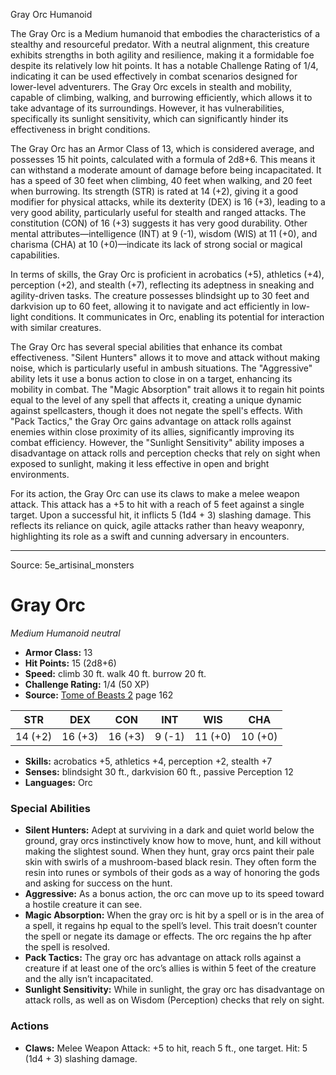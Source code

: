 <MonsterName/>Gray Orc</MonsterName>
<CreatureType/>Humanoid</CreatureType>

<summary>The Gray Orc is a Medium humanoid that embodies the characteristics of a stealthy and resourceful predator. With a neutral alignment, this creature exhibits strengths in both agility and resilience, making it a formidable foe despite its relatively low hit points. It has a notable Challenge Rating of 1/4, indicating it can be used effectively in combat scenarios designed for lower-level adventurers. The Gray Orc excels in stealth and mobility, capable of climbing, walking, and burrowing efficiently, which allows it to take advantage of its surroundings. However, it has vulnerabilities, specifically its sunlight sensitivity, which can significantly hinder its effectiveness in bright conditions. </summary>

<detail>

The Gray Orc has an Armor Class of 13, which is considered average, and possesses 15 hit points, calculated with a formula of 2d8+6. This means it can withstand a moderate amount of damage before being incapacitated. It has a speed of 30 feet when climbing, 40 feet when walking, and 20 feet when burrowing. Its strength (STR) is rated at 14 (+2), giving it a good modifier for physical attacks, while its dexterity (DEX) is 16 (+3), leading to a very good ability, particularly useful for stealth and ranged attacks. The constitution (CON) of 16 (+3) suggests it has very good durability. Other mental attributes—intelligence (INT) at 9 (-1), wisdom (WIS) at 11 (+0), and charisma (CHA) at 10 (+0)—indicate its lack of strong social or magical capabilities.

In terms of skills, the Gray Orc is proficient in acrobatics (+5), athletics (+4), perception (+2), and stealth (+7), reflecting its adeptness in sneaking and agility-driven tasks. The creature possesses blindsight up to 30 feet and darkvision up to 60 feet, allowing it to navigate and act efficiently in low-light conditions. It communicates in Orc, enabling its potential for interaction with similar creatures.

The Gray Orc has several special abilities that enhance its combat effectiveness. "Silent Hunters" allows it to move and attack without making noise, which is particularly useful in ambush situations. The "Aggressive" ability lets it use a bonus action to close in on a target, enhancing its mobility in combat. The "Magic Absorption" trait allows it to regain hit points equal to the level of any spell that affects it, creating a unique dynamic against spellcasters, though it does not negate the spell's effects. With "Pack Tactics," the Gray Orc gains advantage on attack rolls against enemies within close proximity of its allies, significantly improving its combat efficiency. However, the "Sunlight Sensitivity" ability imposes a disadvantage on attack rolls and perception checks that rely on sight when exposed to sunlight, making it less effective in open and bright environments.

For its action, the Gray Orc can use its claws to make a melee weapon attack. This attack has a +5 to hit with a reach of 5 feet against a single target. Upon a successful hit, it inflicts 5 (1d4 + 3) slashing damage. This reflects its reliance on quick, agile attacks rather than heavy weaponry, highlighting its role as a swift and cunning adversary in encounters.</detail>



---

Source: 5e_artisinal_monsters

# Gray Orc

*Medium* *Humanoid* *neutral*

- **Armor Class:** 13
- **Hit Points:** 15 (2d8+6)
- **Speed:** climb 30 ft. walk 40 ft. burrow 20 ft.
- **Challenge Rating:** 1/4 (50 XP)
- **Source:** [Tome of Beasts 2](https://koboldpress.com/kpstore/product/tome-of-beasts-2-for-5th-edition) page 162

| STR | DEX | CON | INT | WIS | CHA |
| --- | --- | --- | --- | --- | --- |
| 14 (+2) | 16 (+3) | 16 (+3) | 9 (-1) | 11 (+0) | 10 (+0) |

- **Skills:** acrobatics +5, athletics +4, perception +2, stealth +7
- **Senses:** blindsight 30 ft., darkvision 60 ft., passive Perception 12
- **Languages:** Orc

### Special Abilities

- **Silent Hunters:** Adept at surviving in a dark and quiet world below the ground, gray orcs instinctively know how to move, hunt, and kill without making the slightest sound. When they hunt, gray orcs paint their pale skin with swirls of a mushroom-based black resin. They often form the resin into runes or symbols of their gods as a way of honoring the gods and asking for success on the hunt.
- **Aggressive:** As a bonus action, the orc can move up to its speed toward a hostile creature it can see.
- **Magic Absorption:** When the gray orc is hit by a spell or is in the area of a spell, it regains hp equal to the spell’s level. This trait doesn’t counter the spell or negate its damage or effects. The orc regains the hp after the spell is resolved.
- **Pack Tactics:** The gray orc has advantage on attack rolls against a creature if at least one of the orc’s allies is within 5 feet of the creature and the ally isn’t incapacitated.
- **Sunlight Sensitivity:** While in sunlight, the gray orc has disadvantage on attack rolls, as well as on Wisdom (Perception) checks that rely on sight.

### Actions

- **Claws:** Melee Weapon Attack: +5 to hit, reach 5 ft., one target. Hit: 5 (1d4 + 3) slashing damage.




